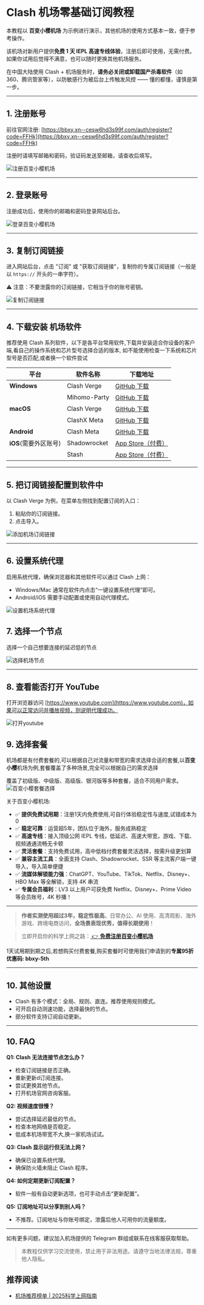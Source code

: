 # Clash 机场零基础订阅教程

本教程以 **百变小樱机场** 为示例进行演示，其他机场的使用方式基本一致，便于参考操作。

该机场对新用户提供**免费 1 天 IEPL 高速专线体验**，注册后即可使用，无需付费。如果你试用后觉得不满意，也可以随时更换其他机场服务。

在中国大陆使用 Clash + 机场服务时，**请务必关闭或卸载国产杀毒软件**（如 360、腾讯管家等），以防敏感行为被后台上传触发风控 —— 懂的都懂，谨慎是第一步。


---

## 1. 注册账号

前往官网注册: [https://bbxy.xn--cesw6hd3s99f.com/auth/register?code=FFHk](https://bbxy.xn--cesw6hd3s99f.com/auth/register?code=FFHk)

注册时请填写邮箱和密码，验证码发送至邮箱，请查收后填写。

![注册百变小樱机场](./assets/regsiter.webp)

---

## 2. 登录账号

注册成功后，使用你的邮箱和密码登录网站后台。

![登录百变小樱机场](./assets/login.webp)

---

## 3. 复制订阅链接

进入网站后台，点击 "订阅" 或 "获取订阅链接"，复制你的专属订阅链接（一般是以 `https://` 开头的一串字符）。

⚠️ 注意：不要泄露你的订阅链接，它相当于你的账号密钥。

![复制订阅链接](./assets/suburl.webp)

---

## 4. 下载安装 机场软件

推荐使用 Clash 系列软件，以下是各平台常用软件,下载并安装适合你设备的客户端,看自己的操作系统和芯片型号选择合适的版本,
如不能使用检查一下系统和芯片型号是否匹配,或者换一个软件尝试

| 平台              | 软件名称         | 下载地址                                                                 |
|-----------------|------------------|--------------------------------------------------------------------------|
| **Windows**     | Clash Verge      | [GitHub 下载](https://github.com/zzzgydi/clash-verge/releases)          |
|                 | Mihomo-Party     | [GitHub 下载](https://github.com/mihomo-party-org/mihomo-party/releases)       |
| **macOS**       | Clash Verge      | [GitHub 下载](https://github.com/zzzgydi/clash-verge/releases)          |
|                 | ClashX Meta      | [GitHub 下载](https://github.com/MetaCubeX/ClashX.Meta/releases)        |
| **Android**     | Clash Meta       | [GitHub 下载](https://github.com/MetaCubeX/ClashMetaForAndroid/releases)|
| **iOS**(需要外区账号) | Shadowrocket     | [App Store（付费）](https://apps.apple.com/app/shadowrocket/id932747118)|
|                 | Stash            | [App Store（付费）](https://apps.apple.com/app/stash-rule-based-proxy/id1596063349)|

---

## 5. 把订阅链接配置到软件中

以 Clash Verge 为例，在菜单左侧找到配置订阅的入口：

1. 粘贴你的订阅链接。
2. 点击导入。

![添加机场订阅链接](./assets/importurl.webp)

---

## 6. 设置系统代理

启用系统代理，确保浏览器和其他软件可以通过 Clash 上网：

- Windows/Mac 通常在软件内点击“一键设置系统代理”即可。
- Android/iOS 需要手动配置或使用自动代理模式。

![设置机场系统代理](./assets/systemproxy.webp)

## 7. 选择一个节点

选择一个自己想要连接的延迟低的节点

![选择机场节点](./assets/choosenode.webp)

---

## 8. 查看能否打开 YouTube

打开浏览器访问 [https://www.youtube.com](https://www.youtube.com)，如果可以正常访问并播放视频，则说明代理成功。

![打开youtube](./assets/youtube.webp)

## 9. 选择套餐

机场都是有付费套餐的,可以根据自己对流量和带宽的需求选择合适的套餐,以**百变小樱**机场为例,套餐覆盖了多种场景,完全可以根据自己的需求选择

覆盖了初级版、中级版、高级版、银河版等多种套餐，适合不同用户需求。
![百变小樱套餐选择](./assets/pakage.webp)

关于百变小樱机场:

- ✅ **提供免费试用期**：注册1天内免费使用,可自行体验稳定性与速度,试错成本为0
- ✅ **稳定可靠**：运营超5年，团队位于海外，服务成熟稳定
- ✅ **高速专线**：接入顶级公网 IEPL 专线，低延迟、高速大带宽，游戏、下载、视频通通流畅无卡顿
- ✅ **灵活套餐**：支持免费试用，高中低档付费套餐灵活选择，按需升级更划算
- ✅ **兼容主流工具**：全面支持 Clash、Shadowrocket、SSR 等主流客户端一键导入，导入简单便捷
- ✅ **流媒体解锁能力强**：ChatGPT、YouTube、TikTok、Netflix、Disney+、HBO Max 等全解锁，支持 4K 串流
- ✅ **专属会员福利**：LV3 以上用户可获免费 Netflix、Disney+、Prime Video 等会员账号，4K 秒播！

---

> **作者实测使用超过3年，稳定性极高**。日常办公、AI 使用、高清观影、海外游戏、跨境电商访问，**全场景表现优秀，值得长期使用**！

> 立即开启你的科学上网之路：[ 👉 **免费注册百变小樱机场**](https://bbxy.xn--cesw6hd3s99f.com/auth/register?code=FFHk)

1天试用期到期之后,若想购买付费套餐,购买套餐时可使用我们申请到的**专属95折优惠码: bbxy-5th**

---

## 10. 其他设置

- Clash 有多个模式：全局、规则、直连。推荐使用规则模式。
- 可开启自动测速功能，选择最快的节点。
- 部分软件支持订阅自动更新。

---

## 10. FAQ

**Q1: Clash 无法连接节点怎么办？**
- 检查订阅链接是否正确。
- 重新更新d订阅连接。
- 尝试更换其他节点。
- 打开机场官网咨询客服。

**Q2: 视频速度很慢？**
- 尝试选择延迟最低的节点。
- 检查本地网络是否稳定。
- 低成本机场带宽不大,换一家机场试试。

**Q3: Clash 显示运行但无法上网？**
- 确保已设置系统代理。
- 确保防火墙未阻止 Clash 程序。

**Q4: 如何定期更新订阅配置？**
- 软件一般有自动更新选项，也可手动点击“更新配置”。

**Q5: 订阅地址可以分享到别人吗？**
- 不推荐。订阅地址与你账号绑定，泄露后他人可用你的流量额度。

---

如有更多问题，建议加入机场提供的 Telegram 群组或联系在线客服获取帮助。

> 本教程仅供学习交流使用，禁止用于非法用途。请遵守当地法律法规，尊重他人隐私。

## 推荐阅读

- [机场推荐榜单 | 2025科学上网指南 ](https://gptvpnhelper.com/airport-access/)

